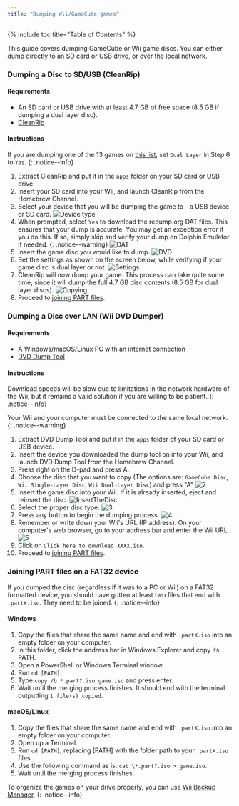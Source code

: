 ```yaml
---
title: "Dumping Wii/GameCube games"
---
```


{% include toc title="Table of Contents" %}

This guide covers dumping GameCube or Wii game discs. You can either dump directly to an SD card or USB drive, or over the local network.

### Dumping a Disc to SD/USB (CleanRip)

#### Requirements

+ An SD card or USB drive with at least 4.7 GB of free space (8.5 GB if dumping a dual layer disc).
+ [CleanRip](https://oscwii.org/library/app/cleanrip)

#### Instructions

If you are dumping one of the 13 games on [this list](https://wiki.dolphin-emu.org/index.php?title=Category:Dual_Layer_Disc_games), set `Dual Layer` in Step 6 to `Yes`.
{: .notice--info}

1. Extract CleanRip and put it in the `apps` folder on your SD card or USB drive.
1. Insert your SD card into your Wii, and launch CleanRip from the Homebrew Channel.
1. Select your device that you will be dumping the game to - a USB device or SD card.
    ![Device type](/images/homebrew/CleanRip/2.png)
1. When prompted, select `Yes` to download the redump.org DAT files. This ensures that your dump is accurate.
    You may get an exception error if you do this. If so, simply skip and verify your dump on Dolphin Emulator if needed.
    {: .notice--warning}
    ![DAT](/images/homebrew/CleanRip/3.png)
1. Insert the game disc you would like to dump.
![DVD](/images/homebrew/CleanRip/4.png)
1. Set the settings as shown on the screen below, while verifying if your game disc is dual layer or not.
    ![Settings](/images/homebrew/CleanRip/6.png)
1. CleanRip will now dump your game. This process can take quite some time, since it will dump the full 4.7 GB disc contents (8.5 GB for dual layer discs).
    ![Copying](/images/homebrew/CleanRip/7.png)
1. Proceed to [joining PART files](dump-games#joining-part-files-on-a-fat32-device).

### Dumping a Disc over LAN (Wii DVD Dumper)

#### Requirements

+ A Windows/macOS/Linux PC with an internet connection
+ [DVD Dump Tool](/assets/files/DVDDumpTool.zip)

#### Instructions

Download speeds will be slow due to limitations in the network hardware of the Wii, but it remains a valid solution if you are willing to be patient.
{: .notice--info}

Your Wii and your computer must be connected to the same local network.
{: .notice--warning}

1. Extract DVD Dump Tool and put it in the `apps` folder of your SD card or USB device.
1. Insert the device you downloaded the dump tool on into your Wii, and launch DVD Dump Tool from the Homebrew Channel.
1. Press right on the D-pad and press A.
1. Choose the disc that you want to copy (The options are: `GameCube Disc`, `Wii Single-Layer Disc`, `Wii Dual-Layer Disc`) and press "A"
    ![2](/images/homebrew/DumpDiscs_LAN/2.png)
1. Insert the game disc into your Wii. If it is already inserted, eject and reinsert the disc.
    ![InsertTheDisc](/images/homebrew/DumpDiscs_LAN/insertthedisc.jpg)
1. Select the proper disc type.
    ![3](/images/homebrew/DumpDiscs_LAN/3.png)
1. Press any button to begin the dumping process.
    ![4](/images/homebrew/DumpDiscs_LAN/4.png)
1. Remember or write down your Wii's URL (IP address). On your computer's web browser, go to your address bar and enter the Wii URL.
    ![5](/images/homebrew/DumpDiscs_LAN/5.png)
1. Click on `Click here to download XXXX.iso`.
1. Proceed to [joining PART files](dump-games#joining-part-files-on-a-fat32-device).

### Joining PART files on a FAT32 device

If you dumped the disc (regardless if it was to a PC or Wii) on a FAT32 formatted device, you should have gotten at least two files that end with `.partX.iso`. They need to be joined.
{: .notice--info}

#### Windows

1. Copy the files that share the same name and end with `.partX.iso` into an empty folder on your computer.
1. In this folder, click the address bar in Windows Explorer and copy its PATH.
1. Open a PowerShell or Windows Terminal window.
1. Run `cd [PATH]`.
1. Type `copy /b *.part?.iso game.iso` and press enter.
1. Wait until the merging process finishes. It should end with the terminal outputting `1 file(s) copied`.

#### macOS/Linux

1. Copy the files that share the same name and end with `.partX.iso` into an empty folder on your computer.
1. Open up a Terminal.
1. Run `cd [PATH]`, replacing [PATH] with the folder path to your `.partX.iso` files.
1. Use the following command as is: `cat \*.part?.iso > game.iso`.
1. Wait until the merging process finishes.

To organize the games on your drive properly, you can use [Wii Backup Manager](wiibackupmanager).
{: .notice--info}